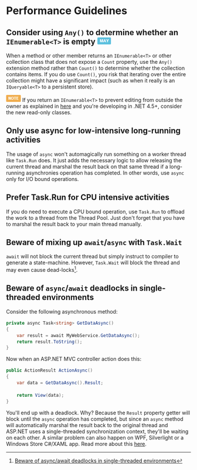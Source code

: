 # Performance Guidelines #

## Consider using `Any()` to determine whether an `IEnumerable<T>` is empty ![](imgs/may.png) ##

When a method or other member returns an `IEnumerable<T>` or other collection class that does not expose a `Count` property, use the `Any()` extension method rather than `Count()` to determine whether the collection contains items. If you do use `Count()`, you risk that iterating over the entire collection might have a significant impact (such as when it really is an `IQueryable<T>` to a persistent store).

![NOTE](imgs/note.png) If you return an `IEnumerable<T>` to prevent editing from outside the owner as explained in [here](Member.Design.Guidelines.md#return-an-ienumerablet-or-icollectiont-instead-of-a-concrete-collection-class-) and you're developing in .NET 4.5+, consider the new read-only classes. 


## Only use async for low-intensive long-running activities ##

The usage of `async` won't automagically run something on a worker thread like `Task.Run` does. It just adds the necessary logic to allow releasing the current thread and marshal the result back on that same thread if a long-running asynchronies operation has completed. In other words, use `async` only for I/O bound operations. 


## Prefer Task.Run for CPU intensive activities ##

If you do need to execute a CPU bound operation, use `Task.Run` to offload the work to a thread from the Thread Pool. Just don't forget that you have to marshal the result back to your main thread manually.


## Beware of mixing up `await`/`async` with `Task.Wait` ##

`await` will not block the current thread but simply instruct to compiler to generate a state-machine. However, `Task.Wait` will block the thread and may even cause dead-locks[^1].


[^1]: [Beware of async/await deadlocks in single-threaded environments](Performance.Guidelines.md#beware-of-async-await-deadlocks-in-single-threaded-environments)


## Beware of `async`/`await` deadlocks in single-threaded environments ##

Consider the following asynchronous method:

```c#
private async Task<string> GetDataAsync()
{
	var result = await MyWebService.GetDataAsync();
	return result.ToString();
}
```

Now when an ASP.NET MVC controller action does this:

```c#
public ActionResult ActionAsync()
{
	var data = GetDataAsync().Result;
		
	return View(data);
}
```

You'll end up with a deadlock. Why? Because the `Result` property getter will block until the `async` operation has completed, but since an `async` method will automatically marshal the result back to the original thread and ASP.NET uses a single-threaded synchronization context, they'll be waiting on each other. A similar problem can also happen on WPF, Silverlight or a Windows Store C#/XAML app. Read more about this [here](http://blogs.msdn.com/b/pfxteam/archive/2011/01/13/10115163.aspx).

